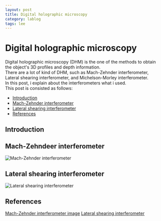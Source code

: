 ```yaml
---
layout: post
title: Digital holographic microscopy
category: lablog
tags: lee
---
```

# Digital holographic microscopy

Digital holographic microscopy (DHM) is the one of the methods to obtain the object's 3D profiles and depth information.<br/>
There are a lot of kind of DHM, such as Mach-Zehnder interferometer, Lateral shearing interferometer, and Michelson-Morley interferometer.<br/>
In this post, i explain about the interferometers what i used.<br/>
This post is consisted as follows:
- [Introduction](*Introduction)
- [Mach-Zehnder interferometer](#Mach-Zehnder-interferometer)
- [Lateral shearing interferometer](#Lateral-shearing-interferometer)
- [References](#References)

## Introduction

## Mach-Zehndeer interferometer

<img src="https://upload.wikimedia.org/wikipedia/commons/thumb/0/0a/Mach_Zehnder_interferometer_alternate_candle_images.svg/2560px-Mach_Zehnder_interferometer_alternate_candle_images.svg.png" alt="Mach-Zehnder interferometer">

## Lateral shearing interferometer

<img src="https://upload.wikimedia.org/wikipedia/commons/f/f3/Shearing-interferometer.png" alt="Lateral shearing interferometer">


## References
[Mach-Zehnder interferometer image](https://en.wikipedia.org/wiki/Mach–Zehnder_interferometer)
[Lateral shearing interferometer](https://upload.wikimedia.org/wikipedia/commons/f/f3/Shearing-interferometer.png)
